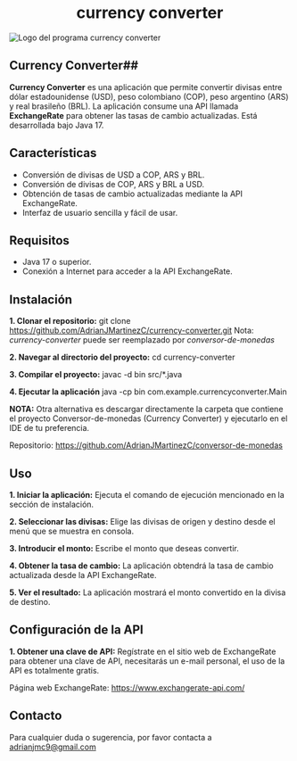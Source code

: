 <h1 align="center"> currency converter </h1>

![Logo del programa currency converter](https://github.com/AdrianJMartinezC/conversor-de-monedas/assets/162757382/b7a02ce6-7ec9-4072-b096-05ea18756b95)

## Currency Converter##

**Currency Converter** es una aplicación que permite convertir divisas entre dólar estadounidense (USD),
peso colombiano (COP), peso argentino (ARS) y real brasileño (BRL). La aplicación consume una API 
llamada **ExchangeRate** para obtener las tasas de cambio actualizadas. Está desarrollada bajo Java 17.

## Características ##

* Conversión de divisas de USD a COP, ARS y BRL.
* Conversión de divisas de COP, ARS y BRL a USD.
* Obtención de tasas de cambio actualizadas mediante la API ExchangeRate.
* Interfaz de usuario sencilla y fácil de usar.

## Requisitos ##

* Java 17 o superior.
* Conexión a Internet para acceder a la API ExchangeRate.

## Instalación ##

**1. Clonar el repositorio:**
    git clone https://github.com/AdrianJMartinezC/currency-converter.git
    Nota: *currency-converter* puede ser reemplazado por *conversor-de-monedas*

**2. Navegar al directorio del proyecto:**
   cd currency-converter
   
**3. Compilar el proyecto:**
   javac -d bin src/*.java

**4. Ejecutar la aplicación**
   java -cp bin com.example.currencyconverter.Main


**NOTA:**
Otra alternativa es descargar directamente la carpeta que contiene el proyecto Conversor-de-monedas 
(Currency Converter) y ejecutarlo en el IDE de tu preferencia.

Repositorio: https://github.com/AdrianJMartinezC/conversor-de-monedas 

## Uso ##

**1. Iniciar la aplicación:**
Ejecuta el comando de ejecución mencionado en la sección de instalación.

**2. Seleccionar las divisas:**
Elige las divisas de origen y destino desde el menú que se muestra en consola.

**3. Introducir el monto:**
Escribe el monto que deseas convertir.

**4. Obtener la tasa de cambio:**
La aplicación obtendrá la tasa de cambio actualizada desde la API ExchangeRate.

**5. Ver el resultado:**
La aplicación mostrará el monto convertido en la divisa de destino.

## Configuración de la API ##

**1. Obtener una clave de API:**
Regístrate en el sitio web de ExchangeRate para obtener una clave de API, necesitarás 
un e-mail personal, el uso de la API es totalmente gratis. 

Página web ExchangeRate:
https://www.exchangerate-api.com/ 

## Contacto ##
Para cualquier duda o sugerencia, por favor contacta a adrianjmc9@gmail.com




